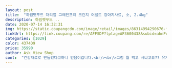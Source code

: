 ```yaml
---
layout: post 
title:  "하림펫푸드 더리얼 그레인프리 크런치 어덜트 강아지사료, 소, 2.4kg" 
description: 하림펫푸드 ..
date: 2020-07-14 16:32:31 
img: https://static.coupangcdn.com/image/retail/images/86314994290676-fc0b9ccc-7bfa-4005-85f9-6a74fa069fd2.jpg 
linkUrl: https://link.coupang.com/re/AFFSDP?lptag=AF3600438&subid=ahnPublicAsk&pageKey=344665368&itemId=493618681&vendorItemId=4252498629&traceid=V0-113-32e2f6d19f9b6011 
categories: [1029] 
color: 4374D9 
price: 35990 
author: Ask View Shop 
cont:  "건강재료로 만들었다고하니 믿음이갑니다.<br/><br/>그럼 뭘 먹고 사냐고요?? 유제품과 채소 과일을 좋아해서 우유나 단호박, 치즈, 고구마,브로콜리 배추 등등... <br/>.<br/><br/>노령인 우리 개에게 좋겠다 싶어 주문했어요<br/>담았어요<br/>몇일씩 굶겨도 봤지만 노란 위액을 토해내면서도 사료는 입도 안대요 그나마 좋아하는 간식을 섞어주면 어느 정도는 먹어었는대 요즘은 그 마저도 질렸는지 안먹네요 ㅠㅠ<br/>사람도 먹을 수 있다는 사료라 믿고 구매합니다<br/>사료는 작은링모양에 도넛처럼 생겼고요 사료냄새는 역하진않고 보통이예요 크런치라고 하더니 딱딱한 편이구요 근대 다 좋은대 문제는 울딸이 안먹네요 이번에도 실패인가봐요 소고기 살짝 구워 사료와 섞어주니 거의 고기위주로 골라서 먹네요 ㅠㅠ<br/>어찌나 사료를 안먹는지 이제 고3되는 딸래미와 견줄만큼 신경쓰이고 매일이 걱정이네요 ㅠㅠ<br/>염분기가 적은 사료를 찾다가 더리얼을 먹이게됬는데 아직까지 잘먹고있어요.<br/><br/>예전에 구매해서 강아지에게 급여한적이 있는데<br/>요런걸 좋아해서 여러가질 응용해서 만들어 주면 그런건 잘먹어요 <br/> -<br/> -<br/>워낙에 사료를 안먹다보니 진짜 사료는 종류대로 거의 다 사본것 같아요 샘플도 받아보고 그래도 먹질 않아서 고민하며 여러 제품 검색하다 요제품이 바삭한 식감이라 하길래 구매해봤어요 바삭한거 좋아하거든요 상추나 배추도 잎은 안먹고 줄기만 좋아하는편이라 혹시나 하고 구매했는대 역시나 안먹네요 ㅠㅠ<br/>이번에 도넛모양을 발견하고<br/>저희 막내딸은 내년 4월이면 3살이 되는 닥스훈트예요<br/>지퍼부분이 불량으로 적당량을 소분해서 보관하려고<br/>" 
---
```

